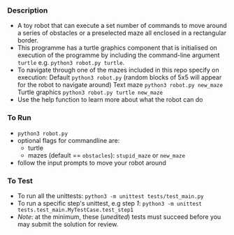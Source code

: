 ### Description

* A toy robot that can execute a set number of commands to move around a series of obstacles or a preselected maze all enclosed in a rectangular border.
* This programme has a turtle graphics component that is initialised on execution of the programme by including the command-line argument `turtle` 
  e.g.  `python3 robot.py turtle`.
* To navigate through one of the mazes included in this repo specify on execution:
   Default `python3 robot.py` (random blocks of 5x5 will appear for the robot to navigate around)
   Text maze `python3 robot.py new_maze`
   Turtle graphics `python3 robot.py turtle new_maze`
* Use the help function to learn more about what the robot can do

### To Run

* `python3 robot.py`
* optional flags for commandline are:
  - turtle
  - mazes (default == `obstacles`):
     `stupid_maze` or `new_maze`
* follow the input prompts to move your robot around

### To Test

* To run all the unittests: `python3 -m unittest tests/test_main.py`
* To run a specific step's unittest, e.g step *1*: `python3 -m unittest tests.test_main.MyTestCase.test_step1`
* _Note_: at the minimum, these (*unedited*) tests must succeed before you may submit the solution for review.
